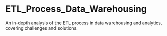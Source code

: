 # ETL_Process_Data_Warehousing
An in-depth analysis of the ETL process in data warehousing and analytics, covering challenges and solutions.
